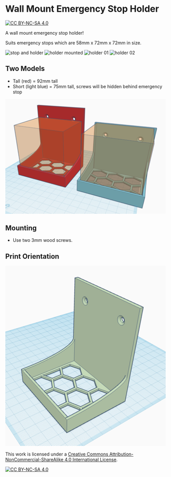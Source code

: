 # Wall Mount Emergency Stop Holder

[![CC BY-NC-SA 4.0][cc-by-nc-sa-shield]][cc-by-nc-sa]

A wall mount emergency stop holder!

Suits emergency stops which are 58mm x 72mm x 72mm in size.

![stop and holder](images/stop_and_holder.jpg)
![holder mounted](images/holder_mounted.jpg)
![holder 01](images/holder_01.jpg)
![holder 02](images/holder_02.jpg)

## Two Models

- Tall (red) = 92mm tall
- Short (light blue) = 75mm tall, screws will be hidden behind emergency stop

![tall and short comparison](images/tall_and_short_comparison.png)



## Mounting

- Use two 3mm wood screws.



## Print Orientation

![print orientation](images/print_orientation.png)

This work is licensed under a
[Creative Commons Attribution-NonCommercial-ShareAlike 4.0 International License][cc-by-nc-sa].

[![CC BY-NC-SA 4.0][cc-by-nc-sa-image]][cc-by-nc-sa]

[cc-by-nc-sa]: http://creativecommons.org/licenses/by-nc-sa/4.0/
[cc-by-nc-sa-image]: https://licensebuttons.net/l/by-nc-sa/4.0/88x31.png
[cc-by-nc-sa-shield]: https://img.shields.io/badge/License-CC%20BY--NC--SA%204.0-lightgrey.svg
